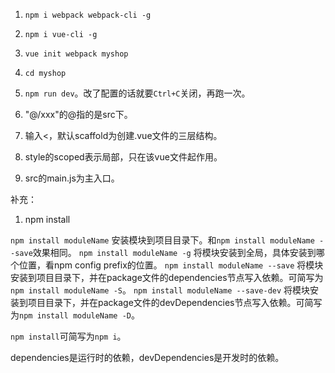1. `npm i webpack webpack-cli -g`

2. `npm i vue-cli -g`

3. `vue init webpack myshop`

4. `cd myshop`

5. `npm run dev`。改了配置的话就要`Ctrl+C`关闭，再跑一次。

6. "@/xxx"的@指的是src下。

7. 输入<，默认scaffold为创建.vue文件的三层结构。

8. style的scoped表示局部，只在该vue文件起作用。

9. src的main.js为主入口。

补充：

1. npm install

`npm install moduleName` 安装模块到项目目录下。和`npm install moduleName --save`效果相同。 
`npm install moduleName -g` 将模块安装到全局，具体安装到哪个位置，看npm config prefix的位置。
`npm install moduleName --save` 将模块安装到项目目录下，并在package文件的dependencies节点写入依赖。可简写为`npm install moduleName -S`。
`npm install moduleName --save-dev` 将模块安装到项目目录下，并在package文件的devDependencies节点写入依赖。可简写为`npm install moduleName -D`。

`npm install`可简写为`npm i`。

dependencies是运行时的依赖，devDependencies是开发时的依赖。